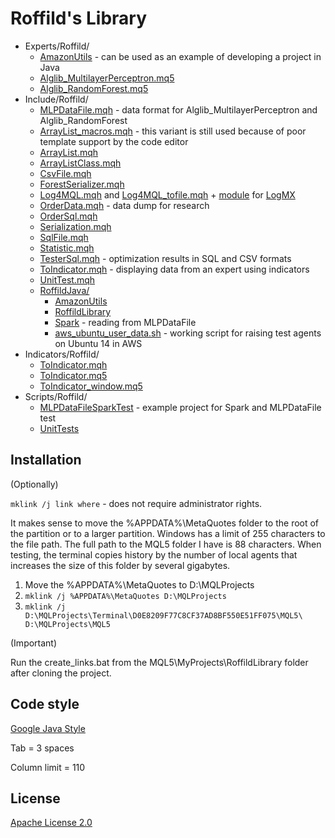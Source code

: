 ﻿# Roffild's Library

* Experts/Roffild/
  * [AmazonUtils](Experts/Roffild/AmazonUtils) - can be used as an example of developing a project in Java
  * [Alglib_MultilayerPerceptron.mq5](Experts/Roffild/Alglib_MultilayerPerceptron.mq5)
  * [Alglib_RandomForest.mq5](Experts/Roffild/Alglib_RandomForest.mq5)
* Include/Roffild/
  * [MLPDataFile.mqh](Include/Roffild/MLPDataFile.mqh) - data format for Alglib_MultilayerPerceptron and Alglib_RandomForest
  * [ArrayList_macros.mqh](Include/Roffild/ArrayList_macros.mqh) - this variant is still used because of poor template support by the code editor
  * [ArrayList.mqh](Include/Roffild/ArrayList.mqh)
  * [ArrayListClass.mqh](Include/Roffild/ArrayListClass.mqh)
  * [CsvFile.mqh](Include/Roffild/CsvFile.mqh)
  * [ForestSerializer.mqh](Include/Roffild/ForestSerializer.mqh)
  * [Log4MQL.mqh](Include/Roffild/Log4MQL.mqh) and [Log4MQL_tofile.mqh](Include/Roffild/Log4MQL_tofile.mqh) + [module](Include/Roffild/LogMX) for [LogMX](http://www.logmx.com/)
  * [OrderData.mqh](Include/Roffild/OrderData.mqh) - data dump for research
  * [OrderSql.mqh](Include/Roffild/OrderSql.mqh)
  * [Serialization.mqh](Include/Roffild/Serialization.mqh)
  * [SqlFile.mqh](Include/Roffild/SqlFile.mqh)
  * [Statistic.mqh](Include/Roffild/Statistic.mqh)
  * [TesterSql.mqh](Include/Roffild/TesterSql.mqh) - optimization results in SQL and CSV formats
  * [ToIndicator.mqh](Include/Roffild/ToIndicator.mqh) - displaying data from an expert using indicators
  * [UnitTest.mqh](Include/Roffild/UnitTest.mqh)
  * [RoffildJava/](Include/Roffild/RoffildJava/)
    * [AmazonUtils](Include/Roffild/RoffildJava/AmazonUtils/)
    * [RoffildLibrary](Include/Roffild/RoffildJava/RoffildLibrary/)
    * [Spark](Include/Roffild/RoffildJava/Spark/) - reading from MLPDataFile
    * [aws_ubuntu_user_data.sh](Include/Roffild/RoffildJava/AmazonUtils/build/resources/main/aws_ubuntu_user_data.sh) - working script for raising test agents on Ubuntu 14 in AWS
* Indicators/Roffild/
  * [ToIndicator.mqh](Indicators/Roffild/ToIndicator.mqh)
  * [ToIndicator.mq5](Indicators/Roffild/ToIndicator.mq5)
  * [ToIndicator_window.mq5](Indicators/Roffild/ToIndicator_window.mq5)
* Scripts/Roffild/
  * [MLPDataFileSparkTest](Scripts/Roffild/MLPDataFileSparkTest) - example project for Spark and MLPDataFile test
  * [UnitTests](Scripts/Roffild/UnitTests)

## Installation

(Optionally)

``` mklink /j link where ``` - does not require administrator rights.

It makes sense to move the %APPDATA%\MetaQuotes folder to the root of the partition or to a larger partition.
Windows has a limit of 255 characters to the file path. The full path to the MQL5 folder I have is 88 characters.
When testing, the terminal copies history by the number of local agents that increases the size of this folder by several gigabytes.
1. Move the %APPDATA%\MetaQuotes to D:\MQLProjects
2. ``` mklink /j %APPDATA%\MetaQuotes D:\MQLProjects ```
3. ``` mklink /j D:\MQLProjects\Terminal\D0E8209F77C8CF37AD8BF550E51FF075\MQL5\ D:\MQLProjects\MQL5 ```

(Important)

Run the create_links.bat from the MQL5\MyProjects\RoffildLibrary folder after cloning the project.

## Code style

[Google Java Style](https://google.github.io/styleguide/javaguide.html)

Tab = 3 spaces

Column limit = 110

## License

[Apache License 2.0](LICENSE)
